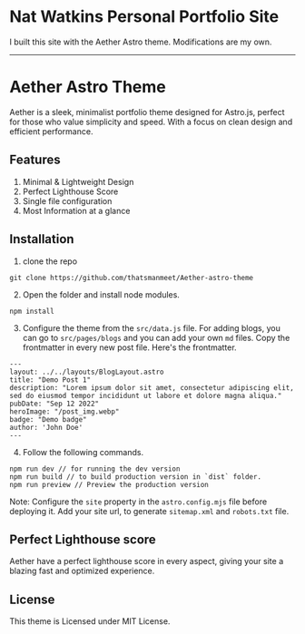 
# Nat Watkins Personal Portfolio Site

I built this site with the Aether Astro theme. Modifications are my own. 

---

# Aether Astro Theme

Aether is a sleek, minimalist portfolio theme designed for Astro.js, perfect for those who value simplicity and speed. With a focus on clean design and efficient performance.

## Features

1. Minimal & Lightweight Design
2. Perfect Lighthouse Score
3. Single file configuration
4. Most Information at a glance

 ## Installation
 
1. clone the repo 
```
git clone https://github.com/thatsmanmeet/Aether-astro-theme
```
2. Open the folder and install node modules.
```
npm install
```
3. Configure the theme from the `src/data.js` file. For adding blogs, you can go to `src/pages/blogs` and you can add your own `md` files. Copy the frontmatter in every new post file. Here's the frontmatter.

```
---
layout: ../../layouts/BlogLayout.astro
title: "Demo Post 1"
description: "Lorem ipsum dolor sit amet, consectetur adipiscing elit, sed do eiusmod tempor incididunt ut labore et dolore magna aliqua."
pubDate: "Sep 12 2022"
heroImage: "/post_img.webp"
badge: "Demo badge"
author: 'John Doe'
---
```

4. Follow the following commands.

```
npm run dev // for running the dev version
npm run build // to build production version in `dist` folder.
npm run preview // Preview the production version
```

Note: Configure the `site` property in the `astro.config.mjs` file before deploying it. Add your site url, to generate `sitemap.xml` and `robots.txt` file.

## Perfect Lighthouse score

Aether have a perfect lighthouse score in every aspect, giving your site a blazing fast and optimized experience.

## License

This theme is Licensed under MIT License.
